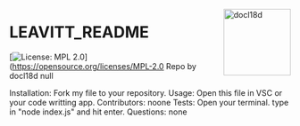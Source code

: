 
  <a href="https://github.com/docl18d" style="float:right"><img src="https://avatars3.githubusercontent.com/u/68399114?v=4" alt="docl18d" title="docl18d" width="120" height="120"></a>
  # LEAVITT_README
  [![License: MPL 2.0](https://img.shields.io/badge/License-MPL%202.0-brightgreen.svg)](https://opensource.org/licenses/MPL-2.0
  Repo by docl18d
  null
  
  Installation:
  Fork my file to your repository. 
  Usage:
  Open this file in VSC or your code writting app.
  Contributors:
  noone
  Tests:
   Open your terminal. type in "node index.js" and hit enter.
  Questions:
  none
  